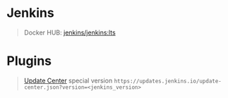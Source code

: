 # Jenkins

> Docker HUB: [jenkins/jenkins:lts][jenkins_dockerhub]

# Plugins

> [Update Center][update_center] special version `https://updates.jenkins.io/update-center.json?version=<jenkins_version>`

[update_center]:<https://updates.jenkins.io/update-center.json?version=2.361.1>
[jenkins_dockerhub]:<https://hub.docker.com/r/jenkins/jenkins/tags>
